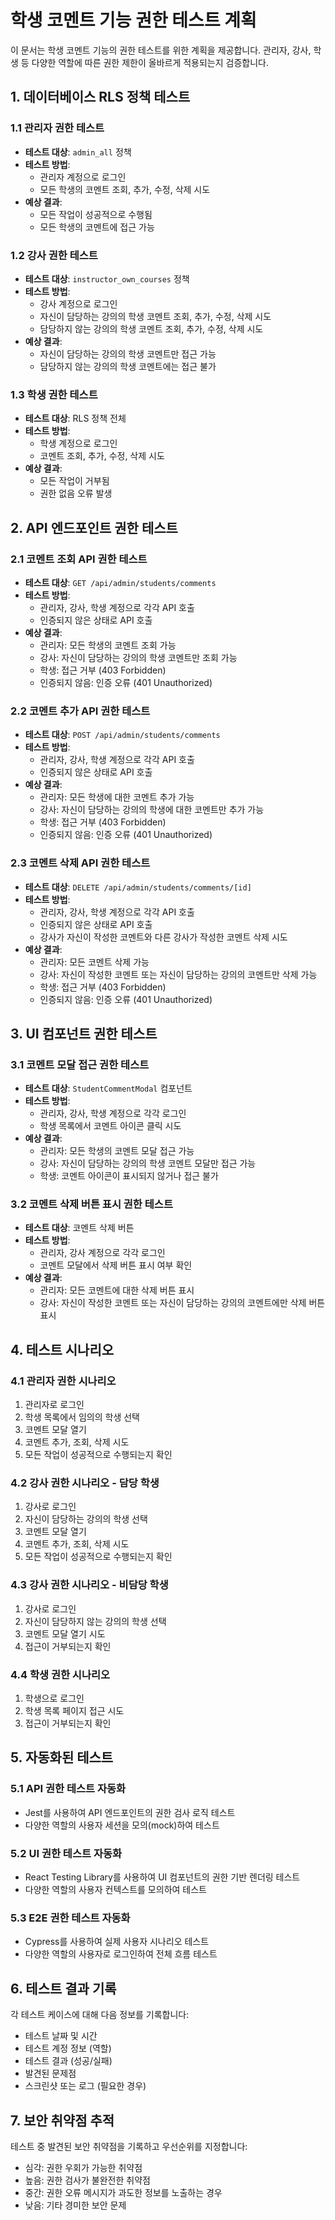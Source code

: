 # 학생 코멘트 기능 권한 테스트 계획

이 문서는 학생 코멘트 기능의 권한 테스트를 위한 계획을 제공합니다. 관리자, 강사, 학생 등 다양한 역할에 따른 권한 제한이 올바르게 적용되는지 검증합니다.

## 1. 데이터베이스 RLS 정책 테스트

### 1.1 관리자 권한 테스트
- **테스트 대상**: `admin_all` 정책
- **테스트 방법**: 
  - 관리자 계정으로 로그인
  - 모든 학생의 코멘트 조회, 추가, 수정, 삭제 시도
- **예상 결과**: 
  - 모든 작업이 성공적으로 수행됨
  - 모든 학생의 코멘트에 접근 가능

### 1.2 강사 권한 테스트
- **테스트 대상**: `instructor_own_courses` 정책
- **테스트 방법**:
  - 강사 계정으로 로그인
  - 자신이 담당하는 강의의 학생 코멘트 조회, 추가, 수정, 삭제 시도
  - 담당하지 않는 강의의 학생 코멘트 조회, 추가, 수정, 삭제 시도
- **예상 결과**:
  - 자신이 담당하는 강의의 학생 코멘트만 접근 가능
  - 담당하지 않는 강의의 학생 코멘트에는 접근 불가

### 1.3 학생 권한 테스트
- **테스트 대상**: RLS 정책 전체
- **테스트 방법**:
  - 학생 계정으로 로그인
  - 코멘트 조회, 추가, 수정, 삭제 시도
- **예상 결과**:
  - 모든 작업이 거부됨
  - 권한 없음 오류 발생

## 2. API 엔드포인트 권한 테스트

### 2.1 코멘트 조회 API 권한 테스트
- **테스트 대상**: `GET /api/admin/students/comments`
- **테스트 방법**:
  - 관리자, 강사, 학생 계정으로 각각 API 호출
  - 인증되지 않은 상태로 API 호출
- **예상 결과**:
  - 관리자: 모든 학생의 코멘트 조회 가능
  - 강사: 자신이 담당하는 강의의 학생 코멘트만 조회 가능
  - 학생: 접근 거부 (403 Forbidden)
  - 인증되지 않음: 인증 오류 (401 Unauthorized)

### 2.2 코멘트 추가 API 권한 테스트
- **테스트 대상**: `POST /api/admin/students/comments`
- **테스트 방법**:
  - 관리자, 강사, 학생 계정으로 각각 API 호출
  - 인증되지 않은 상태로 API 호출
- **예상 결과**:
  - 관리자: 모든 학생에 대한 코멘트 추가 가능
  - 강사: 자신이 담당하는 강의의 학생에 대한 코멘트만 추가 가능
  - 학생: 접근 거부 (403 Forbidden)
  - 인증되지 않음: 인증 오류 (401 Unauthorized)

### 2.3 코멘트 삭제 API 권한 테스트
- **테스트 대상**: `DELETE /api/admin/students/comments/[id]`
- **테스트 방법**:
  - 관리자, 강사, 학생 계정으로 각각 API 호출
  - 인증되지 않은 상태로 API 호출
  - 강사가 자신이 작성한 코멘트와 다른 강사가 작성한 코멘트 삭제 시도
- **예상 결과**:
  - 관리자: 모든 코멘트 삭제 가능
  - 강사: 자신이 작성한 코멘트 또는 자신이 담당하는 강의의 코멘트만 삭제 가능
  - 학생: 접근 거부 (403 Forbidden)
  - 인증되지 않음: 인증 오류 (401 Unauthorized)

## 3. UI 컴포넌트 권한 테스트

### 3.1 코멘트 모달 접근 권한 테스트
- **테스트 대상**: `StudentCommentModal` 컴포넌트
- **테스트 방법**:
  - 관리자, 강사, 학생 계정으로 각각 로그인
  - 학생 목록에서 코멘트 아이콘 클릭 시도
- **예상 결과**:
  - 관리자: 모든 학생의 코멘트 모달 접근 가능
  - 강사: 자신이 담당하는 강의의 학생 코멘트 모달만 접근 가능
  - 학생: 코멘트 아이콘이 표시되지 않거나 접근 불가

### 3.2 코멘트 삭제 버튼 표시 권한 테스트
- **테스트 대상**: 코멘트 삭제 버튼
- **테스트 방법**:
  - 관리자, 강사 계정으로 각각 로그인
  - 코멘트 모달에서 삭제 버튼 표시 여부 확인
- **예상 결과**:
  - 관리자: 모든 코멘트에 대한 삭제 버튼 표시
  - 강사: 자신이 작성한 코멘트 또는 자신이 담당하는 강의의 코멘트에만 삭제 버튼 표시

## 4. 테스트 시나리오

### 4.1 관리자 권한 시나리오
1. 관리자로 로그인
2. 학생 목록에서 임의의 학생 선택
3. 코멘트 모달 열기
4. 코멘트 추가, 조회, 삭제 시도
5. 모든 작업이 성공적으로 수행되는지 확인

### 4.2 강사 권한 시나리오 - 담당 학생
1. 강사로 로그인
2. 자신이 담당하는 강의의 학생 선택
3. 코멘트 모달 열기
4. 코멘트 추가, 조회, 삭제 시도
5. 모든 작업이 성공적으로 수행되는지 확인

### 4.3 강사 권한 시나리오 - 비담당 학생
1. 강사로 로그인
2. 자신이 담당하지 않는 강의의 학생 선택
3. 코멘트 모달 열기 시도
4. 접근이 거부되는지 확인

### 4.4 학생 권한 시나리오
1. 학생으로 로그인
2. 학생 목록 페이지 접근 시도
3. 접근이 거부되는지 확인

## 5. 자동화된 테스트

### 5.1 API 권한 테스트 자동화
- Jest를 사용하여 API 엔드포인트의 권한 검사 로직 테스트
- 다양한 역할의 사용자 세션을 모의(mock)하여 테스트

### 5.2 UI 권한 테스트 자동화
- React Testing Library를 사용하여 UI 컴포넌트의 권한 기반 렌더링 테스트
- 다양한 역할의 사용자 컨텍스트를 모의하여 테스트

### 5.3 E2E 권한 테스트 자동화
- Cypress를 사용하여 실제 사용자 시나리오 테스트
- 다양한 역할의 사용자로 로그인하여 전체 흐름 테스트

## 6. 테스트 결과 기록

각 테스트 케이스에 대해 다음 정보를 기록합니다:

- 테스트 날짜 및 시간
- 테스트 계정 정보 (역할)
- 테스트 결과 (성공/실패)
- 발견된 문제점
- 스크린샷 또는 로그 (필요한 경우)

## 7. 보안 취약점 추적

테스트 중 발견된 보안 취약점을 기록하고 우선순위를 지정합니다:

- 심각: 권한 우회가 가능한 취약점
- 높음: 권한 검사가 불완전한 취약점
- 중간: 권한 오류 메시지가 과도한 정보를 노출하는 경우
- 낮음: 기타 경미한 보안 문제